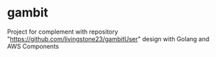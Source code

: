 # gambit
Project for complement with repository  "https://github.com/livingstone23/gambitUser" design with Golang and AWS Components
